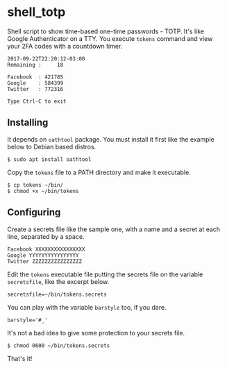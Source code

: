 # shell_totp
Shell script to show time-based one-time passwords - TOTP. It's like Google Authenticator on a TTY. You execute `tokens` command and view your 2FA codes with a countdown timer.
```
2017-09-22T22:20:12-03:00
Remaining :     18

Facebook  : 421785
Google    : 584399
Twitter   : 772316

Type Ctrl-C to exit
```
## Installing
It depends on `oathtool` package. You must install it first like the example below to Debian based distros.
```
$ sudo apt install oathtool
```
Copy the `tokens` file to a PATH directory and make it executable.
```
$ cp tokens ~/bin/
$ chmod +x ~/bin/tokens
```
## Configuring
Create a secrets file like the sample one, with a name and a secret at each line, separated by a space.
```
Facebook XXXXXXXXXXXXXXXX
Google YYYYYYYYYYYYYYYY
Twitter ZZZZZZZZZZZZZZZZ
```
Edit the `tokens` executable file putting the secrets file on the variable `secretsfile`, like the excerpt below.
```
secretsfile=~/bin/tokens.secrets
```
You can play with the variable `barstyle` too, if you dare.
```
barstyle='#_'
```
It's not a bad idea to give some protection to your secrets file.
```
$ chmod 0600 ~/bin/tokens.secrets
```
That's it!
